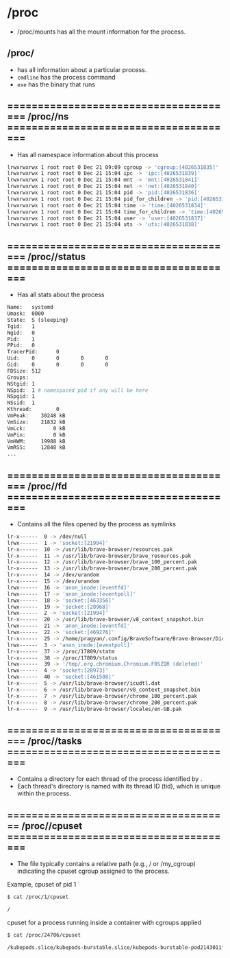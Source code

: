 # /proc

- /proc/mounts has all the mount information for the process.

## /proc/<pid>  

- has all information about a particular process.
- `cmdline` has the process command
- `exe` has the binary that runs

## ====================================== /proc/<pid>/ns ======================================

- Has all namespace information about this process

```bash
lrwxrwxrwx 1 root root 0 Dec 21 09:09 cgroup -> 'cgroup:[4026531835]'
lrwxrwxrwx 1 root root 0 Dec 21 15:04 ipc -> 'ipc:[4026531839]'
lrwxrwxrwx 1 root root 0 Dec 21 15:04 mnt -> 'mnt:[4026531841]'
lrwxrwxrwx 1 root root 0 Dec 21 15:04 net -> 'net:[4026531840]'
lrwxrwxrwx 1 root root 0 Dec 21 15:04 pid -> 'pid:[4026531836]'
lrwxrwxrwx 1 root root 0 Dec 21 15:04 pid_for_children -> 'pid:[4026531836]'
lrwxrwxrwx 1 root root 0 Dec 21 15:04 time -> 'time:[4026531834]'
lrwxrwxrwx 1 root root 0 Dec 21 15:04 time_for_children -> 'time:[4026531834]'
lrwxrwxrwx 1 root root 0 Dec 21 15:04 user -> 'user:[4026531837]'
lrwxrwxrwx 1 root root 0 Dec 21 15:04 uts -> 'uts:[4026531838]'
```


## ====================================== /proc/<pid>/status  ======================================

- Has all stats about the process

```bash
Name:   systemd
Umask:  0000
State:  S (sleeping)
Tgid:   1
Ngid:   0
Pid:    1
PPid:   0
TracerPid:      0
Uid:    0       0       0       0
Gid:    0       0       0       0
FDSize: 512
Groups:  
NStgid: 1
NSpid:  1 # namespaced pid if any will be here
NSpgid: 1
NSsid:  1
Kthread:        0
VmPeak:    30248 kB
VmSize:    21832 kB
VmLck:         0 kB
VmPin:         0 kB
VmHWM:     19988 kB
VmRSS:     12848 kB
...
```

## ====================================== /proc/<pid>/fd ======================================

- Contains all the files opened by the process as symlinks

```bash
lr-x------  0 -> /dev/null
lrwx------  1 -> 'socket:[21994]'
lr-x------  10 -> /usr/lib/brave-browser/resources.pak
lr-x------  11 -> /usr/lib/brave-browser/brave_resources.pak
lr-x------  12 -> /usr/lib/brave-browser/brave_100_percent.pak
lr-x------  13 -> /usr/lib/brave-browser/brave_200_percent.pak
lr-x------  14 -> /dev/urandom
lr-x------  15 -> /dev/urandom
lrwx------  16 -> 'anon_inode:[eventfd]'
lrwx------  17 -> 'anon_inode:[eventpoll]'
lrwx------  18 -> 'socket:[463356]'
lrwx------  19 -> 'socket:[28968]'
lrwx------  2 -> 'socket:[21994]'
lr-x------  20 -> /usr/lib/brave-browser/v8_context_snapshot.bin
lrwx------  21 -> 'anon_inode:[eventfd]'
lrwx------  22 -> 'socket:[469276]'
lr-x------  25 -> /home/pragyan/.config/BraveSoftware/Brave-Browser/Dictionaries/en-GB-10-1.bdic
lrwx------  3 -> 'anon_inode:[eventpoll]'
lr-x------  37 -> /proc/17809/statm
lr-x------  38 -> /proc/17809/status
lrwx------  39 -> '/tmp/.org.chromium.Chromium.F0SZQR (deleted)'
lrwx------  4 -> 'socket:[28973]'
lrwx------  40 -> 'socket:[461508]'
lr-x------  5 -> /usr/lib/brave-browser/icudtl.dat
lr-x------  6 -> /usr/lib/brave-browser/v8_context_snapshot.bin
lr-x------  7 -> /usr/lib/brave-browser/chrome_100_percent.pak
lr-x------  8 -> /usr/lib/brave-browser/chrome_200_percent.pak
lr-x------  9 -> /usr/lib/brave-browser/locales/en-GB.pak
```

## ====================================== /proc/<pid>/tasks ======================================

- Contains a directory for each thread of the process identified by <pid>. 
- Each thread's directory is named with its thread ID (tid), which is unique within the process.

## ===================================== /proc/<pid>/cpuset ======================================

- The file typically contains a relative path (e.g., / or /my_cgroup) indicating the cpuset cgroup assigned to the process.

Example, cpuset of pid 1

```bash
$ cat /proc/1/cpuset

/
```

cpuset for a process running inside a container with cgroups applied

```bash
$ cat /proc/24706/cpuset

/kubepods.slice/kubepods-burstable.slice/kubepods-burstable-pod2143011f_695c_49ef_a0ec_1ed4a02bec7a.slice/cri-containerd-2407514d0db7fafa2cda0bb5e2a428917acab96b66f64b5ce30c397ba956ac53.scope
```



